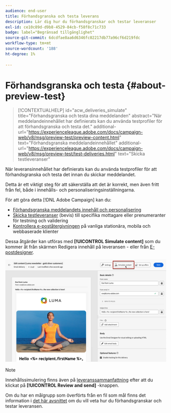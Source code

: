 ```yaml
---
audience: end-user
title: Förhandsgranska och testa leverans
description: Lär dig hur du förhandsgranskar och testar leveranser
exl-id: ce10c89d-d9b8-4529-84cb-f58f8c71c733
badge: label="Begränsad tillgänglighet"
source-git-commit: 6dcdfae8aa6d6346fc02217db77a96cf6d219fdc
workflow-type: tm+mt
source-wordcount: '188'
ht-degree: 1%

---
```


# Förhandsgranska och testa {#about-preview-test}

>[!CONTEXTUALHELP]
>id="acw_deliveries_simulate"
>title="Förhandsgranska och testa dina meddelanden"
>abstract="När meddelandeinnehållet har definierats kan du använda testprofiler för att förhandsgranska och testa det."
>additional-url="https://experienceleague.adobe.com/docs/campaign-web/v8/msg/preview-test/preview-content.html" text="Förhandsgranska meddelandeinnehållet"
>additional-url="https://experienceleague.adobe.com/docs/campaign-web/v8/msg/preview-test/test-deliveries.html" text="Skicka testleveranser"

När leveransinnehållet har definierats kan du använda testprofiler för att förhandsgranska och testa det innan du skickar meddelandet.

Detta är ett viktigt steg för att säkerställa att det är korrekt, men även fritt från fel, både i innehålls- och personaliseringsinställningarna.

För att göra detta [!DNL Adobe Campaign] kan du:

* [Förhandsgranska meddelandets innehåll och personalisering](preview-content.md)
* [Skicka testleveranser](test-deliveries.md) (bevis) till specifika mottagare eller prenumeranter för testning och validering
* [Kontrollera e-poståtergivningen](email-rendering.md) på vanliga stationära, mobila och webbaserade klienter

Dessa åtgärder kan utföras med **[!UICONTROL Simulate content]** som du kommer åt från skärmen Redigera innehåll på leveransen - eller från [E-postdesigner](../content/get-started-email-designer.md).

![](assets/simulate-button.png)

>[!NOTE]
>
>Innehållssimulering finns även på [leveranssammanfattning](../monitor/prepare-send.md) efter att du klickat på **[!UICONTROL Review and send]** -knappen.
>
>Om du har en målgrupp som överförts från en fil som mål finns det information i [det här avsnittet](../audience/file-audience.md#preview--test-your-email-test) om du vill veta hur du förhandsgranskar och testar leveransen.
